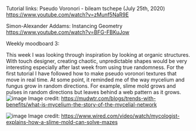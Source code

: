 Tutorial links:
Pseudo Voronori - bileam tschepe (July 25th, 2020)
https://www.youtube.com/watch?v=zMunf5NaR9E

Simon-Alexander Addams: Instancing Geometry
https://www.youtube.com/watch?v=BFG-FBKuJow


Weekly moodboard 3:

This week I was looking through inspiration by looking at organic structures. With touch designer, creating chaotic, unpredictable shapes would be very interesting especially after last week from using true randomness. For the first tutorial I have followed how to make pseudo voronori textures that move in real time. At some point, it reminded me of the way mycelium and fungus grow in random directions. For example, slime mold grows and pulses in random directions but leaves behind a web pattern as it grows.
![image](https://github.com/user-attachments/assets/8e325052-5f08-4b80-ac9f-1bbec4d2e6b1)
Image credit: https://mudwtr.com/blogs/trends-with-benefits/what-is-mycelium-the-story-of-the-mycelial-network

![image](https://github.com/user-attachments/assets/476e1731-3bee-437a-bf92-bddef977a0a3)
Image credit: https://www.wired.com/video/watch/mycologist-explains-how-a-slime-mold-can-solve-mazes

